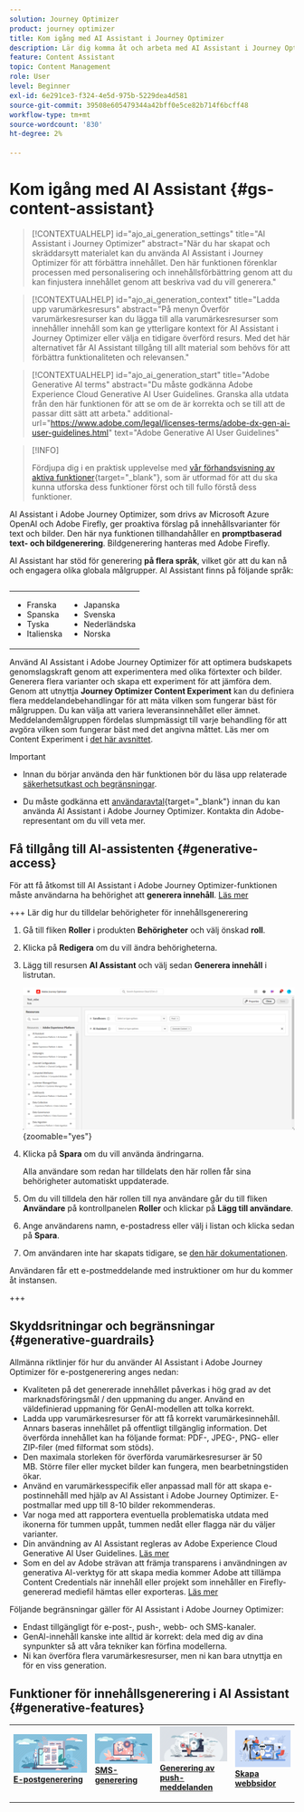 ```yaml
---
solution: Journey Optimizer
product: journey optimizer
title: Kom igång med AI Assistant i Journey Optimizer
description: Lär dig komma åt och arbeta med AI Assistant i Journey Optimizer
feature: Content Assistant
topic: Content Management
role: User
level: Beginner
exl-id: 6e291ce3-f324-4e5d-975b-5229dea4d581
source-git-commit: 39508e605479344a42bff0e5ce82b714f6bcff48
workflow-type: tm+mt
source-wordcount: '830'
ht-degree: 2%

---
```


# Kom igång med AI Assistant {#gs-content-assistant}

>[!CONTEXTUALHELP]
>id="ajo_ai_generation_settings"
>title="AI Assistant i Journey Optimizer"
>abstract="När du har skapat och skräddarsytt materialet kan du använda AI Assistant i Journey Optimizer för att förbättra innehållet. Den här funktionen förenklar processen med personalisering och innehållsförbättring genom att du kan finjustera innehållet genom att beskriva vad du vill generera."

>[!CONTEXTUALHELP]
>id="ajo_ai_generation_context"
>title="Ladda upp varumärkesresurs"
>abstract="På menyn Överför varumärkesresurser kan du lägga till alla varumärkesresurser som innehåller innehåll som kan ge ytterligare kontext för AI Assistant i Journey Optimizer eller välja en tidigare överförd resurs. Med det här alternativet får AI Assistant tillgång till allt material som behövs för att förbättra funktionaliteten och relevansen."

>[!CONTEXTUALHELP]
>id="ajo_ai_generation_start"
>title="Adobe Generative AI terms"
>abstract="Du måste godkänna Adobe Experience Cloud Generative AI User Guidelines. Granska alla utdata från den här funktionen för att se om de är korrekta och se till att de passar ditt sätt att arbeta."
>additional-url="https://www.adobe.com/legal/licenses-terms/adobe-dx-gen-ai-user-guidelines.html" text="Adobe Generative AI User Guidelines"

>[!INFO]
>
>Fördjupa dig i en praktisk upplevelse med [vår förhandsvisning av aktiva funktioner](https://experienceleague.adobe.com/en/apps/journey-optimizer/ai-assistant-content-accelerator){target="_blank"}, som är utformad för att du ska kunna utforska dess funktioner först och till fullo förstå dess funktioner.


AI Assistant i Adobe Journey Optimizer, som drivs av Microsoft Azure OpenAI och Adobe Firefly, ger proaktiva förslag på innehållsvarianter för text och bilder. Den här nya funktionen tillhandahåller en **promptbaserad text- och bildgenerering**. Bildgenerering hanteras med Adobe Firefly.

AI Assistant har stöd för generering **på flera språk**, vilket gör att du kan nå och engagera olika globala målgrupper. AI Assistant finns på följande språk:

<table style="table-layout:fixed"><table style="table-layout:fixed"><tr style="border: 0; text-align: center;background-color: #FFFFFF;">
  <tr>
    <td><ul><li>Franska</li><li>Spanska</li><li>Tyska</li><li>Italienska</li></ul></td>
    <td><ul><li>Japanska</li><li>Svenska</li><li>Nederländska</li><li>Norska</li></ul></td>
  </tr>
</table>

Använd AI Assistant i Adobe Journey Optimizer för att optimera budskapets genomslagskraft genom att experimentera med olika förtexter och bilder. Generera flera varianter och skapa ett experiment för att jämföra dem. Genom att utnyttja **Journey Optimizer Content Experiment** kan du definiera flera meddelandebehandlingar för att mäta vilken som fungerar bäst för målgruppen. Du kan välja att variera leveransinnehållet eller ämnet. Meddelandemålgruppen fördelas slumpmässigt till varje behandling för att avgöra vilken som fungerar bäst med det angivna måttet. Läs mer om Content Experiment i [det här avsnittet](../content-management/content-experiment.md).

>[!IMPORTANT]
>
>* Innan du börjar använda den här funktionen bör du läsa upp relaterade [säkerhetsutkast och begränsningar](#generative-guardrails).
>
>
>* Du måste godkänna ett [användaravtal](https://www.adobe.com/legal/licenses-terms/adobe-dx-gen-ai-user-guidelines.html){target="_blank"} innan du kan använda AI Assistant i Adobe Journey Optimizer. Kontakta din Adobe-representant om du vill veta mer.

## Få tillgång till AI-assistenten {#generative-access}

För att få åtkomst till AI Assistant i Adobe Journey Optimizer-funktionen måste användarna ha behörighet att **generera innehåll**. [Läs mer](../administration/permissions.md)

+++  Lär dig hur du tilldelar behörigheter för innehållsgenerering

1. Gå till fliken **Roller** i produkten **Behörigheter** och välj önskad **roll**.

1. Klicka på **Redigera** om du vill ändra behörigheterna.

1. Lägg till resursen **AI Assistant** och välj sedan **Generera innehåll** i listrutan.

   ![](assets/gen-ai-role.png){zoomable="yes"}

1. Klicka på **Spara** om du vill använda ändringarna.

   Alla användare som redan har tilldelats den här rollen får sina behörigheter automatiskt uppdaterade.

1. Om du vill tilldela den här rollen till nya användare går du till fliken **Användare** på kontrollpanelen **Roller** och klickar på **Lägg till användare**.

1. Ange användarens namn, e-postadress eller välj i listan och klicka sedan på **Spara**.

1. Om användaren inte har skapats tidigare, se [den här dokumentationen](https://experienceleague.adobe.com/en/docs/experience-platform/access-control/abac/permissions-ui/users).

Användaren får ett e-postmeddelande med instruktioner om hur du kommer åt instansen.

+++

## Skyddsritningar och begränsningar {#generative-guardrails}

Allmänna riktlinjer för hur du använder AI Assistant i Adobe Journey Optimizer för e-postgenerering anges nedan:

* Kvaliteten på det genererade innehållet påverkas i hög grad av det marknadsföringsmål / den uppmaning du anger. Använd en väldefinierad uppmaning för GenAI-modellen att tolka korrekt. 
* Ladda upp varumärkesresurser för att få korrekt varumärkesinnehåll. Annars baseras innehållet på offentligt tillgänglig information. Det överförda innehållet kan ha följande format: PDF-, JPEG-, PNG- eller ZIP-filer (med filformat som stöds).
* Den maximala storleken för överförda varumärkesresurser är 50 MB. Större filer eller mycket bilder kan fungera, men bearbetningstiden ökar.
* Använd en varumärkesspecifik eller anpassad mall för att skapa e-postinnehåll med hjälp av AI Assistant i Adobe Journey Optimizer. E-postmallar med upp till 8-10 bilder rekommenderas.
* Var noga med att rapportera eventuella problematiska utdata med ikonerna för tummen uppåt, tummen nedåt eller flagga när du väljer varianter.
* Din användning av AI Assistant regleras av Adobe Experience Cloud Generative AI User Guidelines. [Läs mer](https://www.adobe.com/legal/licenses-terms/adobe-dx-gen-ai-user-guidelines.html)
* Som en del av Adobe strävan att främja transparens i användningen av generativa AI-verktyg för att skapa media kommer Adobe att tillämpa Content Credentials när innehåll eller projekt som innehåller en Firefly-genererad mediefil hämtas eller exporteras. [Läs mer](https://helpx.adobe.com/firefly/using/content-credentials.html)

Följande begränsningar gäller för AI Assistant i Adobe Journey Optimizer:

* Endast tillgängligt för e-post-, push-, webb- och SMS-kanaler.
* GenAI-innehåll kanske inte alltid är korrekt: dela med dig av dina synpunkter så att våra tekniker kan förfina modellerna.
* Ni kan överföra flera varumärkesresurser, men ni kan bara utnyttja en för en viss generation.


## Funktioner för innehållsgenerering i AI Assistant {#generative-features}


<table style="table-layout:fixed"><tr style="border: 0;">
<td>
<a href="generative-email.md">
<img alt="E-postgenerering" src="assets/do-not-localize/text-genai.jpeg">
</a>
<div>
<a href="generative-email.md"><strong>E-postgenerering</strong></a>
</div>
<p>
</td>
<td>
<a href="generative-sms.md">
<img alt="SMS-generering" src="assets/do-not-localize/image-genai.jpeg">
</a>
<div><a href="generative-sms.md"><strong>SMS-generering</strong>
</div>
<p>
</td>
<td>
<a href="generative-push.md">
<img alt="Push-generering" src="assets/do-not-localize/email-genai.jpeg">
</a>
<div>
<a href="generative-push.md"><strong>Generering av push-meddelanden</strong></a>
</div>
<p></td>
<td>
<a href="generative-web.md">
<img alt="Webbgenerering" src="assets/do-not-localize/web-genai.jpeg">
</a>
<div><a href="generative-web.md"><strong>Skapa webbsidor</strong>
</div>
<p>
</td>
</tr></table>
